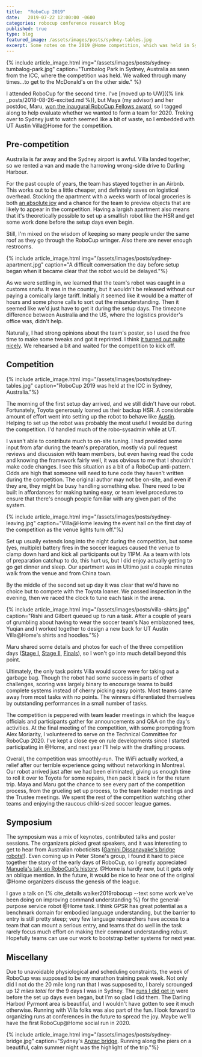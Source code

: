 ```yaml
---
title:  "RoboCup 2019"
date:   2019-07-22 12:00:00 -0600
categories: robocup conference research blog
published: true
type: blog
featured_image: /assets/images/posts/sydney-tables.jpg
excerpt: Some notes on the 2019 @Home competition, which was held in Sydney in July.
---
```


{% include article_image.html img="/assets/images/posts/sydney-tumbalog-park.jpg" caption="Tumbalog Park in Sydney, Australia as seen from the ICC, where the competition was held. We walked through many times...to get to the McDonald's on the other side." %}

I attended RoboCup for the second time. I've [moved up to UW]({% link _posts/2018-08-26-excited.md %}), but Maya (my advisor) and her postdoc, Maru, [won the inaugural RoboCup Fellows award](https://hcrlab.cs.washington.edu/news/2019/03/robocup-fellows), so I tagged along to help evaluate whether we wanted to form a team for 2020. Treking over to Sydney just to watch seemed like a bit of waste, so I embedded with UT Austin Villa@Home for the competition.


## Pre-competition

Australia is far away and the Sydney airport is awful. Villa landed together, so we rented a van and made the harrowing wrong-side drive to Darling Harbour.

For the past couple of years, the team has stayed together in an Airbnb. This works out to be a little cheaper, and definitely saves on logistical overhead. Stocking the apartment with a weeks worth of local groceries is both [an absolute joy](https://nymag.com/urbanist/article/the-best-tourist-secret-attraction-is-the-grocery-store.html) and a chance for the team to preview objects that are likely to appear in the competition. Having a largish apartment also means that it's theoretically possible to set up a smallish robot like the HSR and get some work done before the setup days even begin.
 
 Still, I'm mixed on the wisdom of keeping so many people under the same roof as they go through the RoboCup wringer. Also there are never enough restrooms.
 
 {% include article_image.html img="/assets/images/posts/sydney-apartment.jpg"
     caption="A difficult conversation the day before setup began when it became clear that the robot would be delayed."%}
 
 As we were settling in, we learned that the team's robot was caught in a customs snafu. It was in the country, but it wouldn't be released without our paying a comically large tariff. Initially it seemed like it would be a matter of hours and some phone calls to sort out the misunderstanding. Then it seemed like we'd just have to get it during the setup days. The timezone difference between Australia and the US, where the logistics provider's office was, didn't help.
 
 Naturally, I had strong opinions about the team's poster, so I used the free time to make some tweaks and got it reprinted. I think [it turned out quite nicely](https://doi.org/10.5281/zenodo.3249233). We rehearsed a bit and waited for the competition to kick off.


## Competition

{% include article_image.html img="/assets/images/posts/sydney-tables.jpg"
    caption="RoboCup 2019 was held at the ICC in Sydney, Australia."%}

The morning of the first setup day arrived, and we still didn't have our robot. Fortunately, Toyota generously loaned us their backup HSR. A considerable amount of effort went into setting up the robot to behave like [Austin](https://flickr.com/photos/nickwalker-us/26669462978/). Helping to set up the robot was probably the most useful I would be during the competition. I'd handled much of the robo-sysadmin while at UT. 
  
I wasn't able to contribute much to on-site tuning. I had provided some input from afar during the team's preparation, mostly via pull request reviews and discussion with team members, but even having read the code and knowing the framework fairly well, it was obvious to me that I shouldn't make code changes. I see this situation as a bit of a RoboCup anti-pattern. Odds are high that someone will need to tune code they haven't written during the competition. The original author may not be on-site, and even if they are, they might be busy handling something else. There need to be built in affordances for making tuning easy, or team level procedures to ensure that there's enough people familiar with any given part of the system.

{% include article_image.html img="/assets/images/posts/sydney-leaving.jpg" caption="Villa@Home leaving the event hall on the first day of the competition as the venue lights turn off."%}

Set up usually extends long into the night during the competition, but some (yes, multiple) battery fires in the soccer leagues caused the venue to clamp down hard and kick all participants out by 11PM. As a team with lots of preparation catchup to do, this hurt us, but I did enjoy actually getting to go get dinner and sleep. Our apartment was in Ultimo just a couple minutes walk from the venue and from China town.

By the middle of the second set up day it was clear that we'd have no choice but to compete with the Toyota loaner. We passed inspection in the evening, then we raced the clock to tune each task in the arena.

{% include article_image.html img="/assets/images/posts/villa-shirts.jpg"
    caption="Rishi and Gilbert queued up to run a task. After a couple of years of grumbling about having to wear the soccer team's Nao emblazoned tees, Yuqian and I worked together to design a new back for UT Austin Villa@Home's shirts and hoodies."%}

Maru shared some details and photos for each of the three competition days ([Stage I](https://aihub.org/2019/07/04/robocup2019-home-competition-setup-and-first-day/), [Stage II](https://aihub.org/2019/07/06/robocup2019-home-2nd-round/), [Finals](https://aihub.org/2019/07/08/robocup2019-home-finals/)), so I won't go into much detail beyond this point. 

Ultimately, the only task points Villa would score were for taking out a garbage bag. Though the robot had some success in parts of other challenges, scoring was largely binary to encourage teams to build complete systems instead of cherry picking easy points. Most teams came away from most tasks with no points. The winners differentiated themselves by outstanding performances in a small number of tasks.
  
The competition is peppered with team leader meetings in which the league officials and participants gather for announcements and Q&A on the day's activities. At the final meeting of the competition, with some prompting from Alex Moriarity, I volunteered to serve on the Technical Committee for RoboCup 2020. I've kept a close eye on rule developments since I started participating in @Home, and next year I'll help with the drafting process.

Overall, the competition was smoothly-run. The WiFi actually worked, a relief after our terrible experience going without networking in Montreal. Our robot arrived just after we had been eliminated, giving us enough time to roll it over to Toyota for some repairs, then pack it back in for the return trip. Maya and Maru got the chance to see every part of the competition process, from the grueling set up process, to the team leader meetings and the Trustee meetings. We spent the rest of the competition watching other teams and enjoying the raucous child-sized soccer league games.

## Symposium

<!-- TODO: ask Yuqian if she took a photo during my talk -->

The symposium was a mix of keynotes, contributed talks and poster sessions. The organizers picked great speakers, and it was interesting to get to hear from Australian roboticists ([Gamini Dissanayake's bridge robots!](https://www.youtube.com/watch?v=vRjrmeb4-Fg)). Even coming up in Peter Stone's group, I found it hard to piece together the story of the early days of RoboCup, so I greatly appreciated [Manuela's talk on RoboCup's history](https://www.youtube.com/watch?v=rSO0nYAsO2c). @Home is hardly new, but it gets only an oblique mention. In the future, it would be nice to hear one of the original @Home organizers discuss the genesis of the league.

I gave a talk on {% cite_details walker2019robocup --text some work we've been doing on improving command understanding %} for the general-purpose service robot @Home task. I think GPSR has great potential as a benchmark domain for embodied language understanding, but the barrier to entry is still pretty steep; very few language researchers have access to a team that can mount a serious entry, and teams that do well in the task rarely focus much effort on making their command understanding robust. Hopefully teams can use our work to bootstrap better systems for next year.

## Miscellany

Due to unavoidable physiological and scheduling constraints, the week of RoboCup was supposed to be my marathon training peak week. Not only did I not do the 20 mile long run that I was supposed to, I barely scrounged up _12 miles total_ for the 9 days I was in Sydney. The [runs I did get in](https://www.strava.com/activities/2491659032) were before the set up days even began, but I'm so glad I did them. The Darling Harbor/ Pyrmont area is beautiful, and I wouldn't have gotten to see it much otherwise. Running with Villa folks was also part of the fun. I look forward to organizing runs at conferences in the future to spread the joy. Maybe we'll have the first RoboCup@Home social run in 2020.

{% include article_image.html img="/assets/images/posts/sydney-bridge.jpg" caption="Sydney's [Anzac bridge](https://en.wikipedia.org/wiki/Anzac_Bridge). Running along the piers on a beautiful, calm summer night was the highlight of the trip."%}